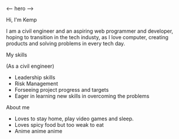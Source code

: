<-- hero -->

Hi, I'm Kemp

I am a civil engineer and an aspiring web programmer and developer, hoping to transition in the tech industy, as I love computer, creating products and solving problems in every tech day.

My skills

(As a civil engineer)

- Leadership skills
- Risk Management
- Forseeing project progress and targets
- Eager in learning new skills in overcoming the problems

About me

- Loves to stay home, play video games and sleep.
- Loves spicy food but too weak to eat
- Anime anime anime
